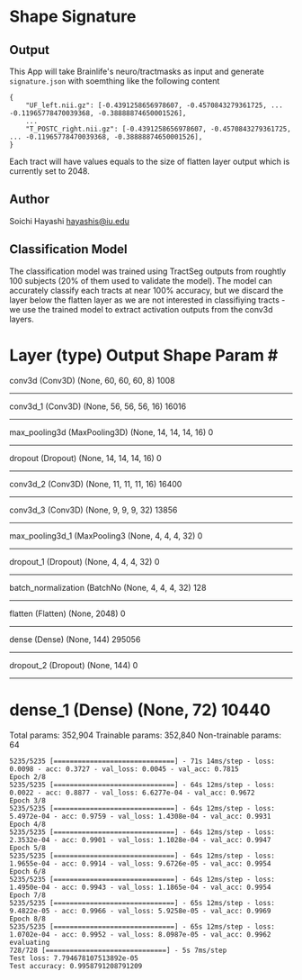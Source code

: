 # Shape Signature

## Output

This App will take Brainlife's neuro/tractmasks as input and generate `signature.json` with soemthing like the following content

```
{
    "UF_left.nii.gz": [-0.4391258656978607, -0.4570843279361725, ... -0.11965778470039368, -0.38888874650001526],   
    ...
    "T_POSTC_right.nii.gz": [-0.4391258656978607, -0.4570843279361725, ... -0.11965778470039368, -0.38888874650001526],
}

```

Each tract will have values equals to the size of flatten layer output which is currently set to 2048.

## Author

Soichi Hayashi <hayashis@iu.edu>

## Classification Model

The classification model was trained using TractSeg outputs from roughtly 100 subjects (20% of them used to validate the model). The model can accurately classify each tracts at near 100% accuracy, but we discard the layer below the flatten layer as we are not interested in classifiying tracts - we use the trained model to extract activation outputs from the conv3d layers.

Layer (type)                 Output Shape              Param #   
=================================================================
conv3d (Conv3D)              (None, 60, 60, 60, 8)     1008      
_________________________________________________________________
conv3d_1 (Conv3D)            (None, 56, 56, 56, 16)    16016     
_________________________________________________________________
max_pooling3d (MaxPooling3D) (None, 14, 14, 14, 16)    0         
_________________________________________________________________
dropout (Dropout)            (None, 14, 14, 14, 16)    0         
_________________________________________________________________
conv3d_2 (Conv3D)            (None, 11, 11, 11, 16)    16400     
_________________________________________________________________
conv3d_3 (Conv3D)            (None, 9, 9, 9, 32)       13856     
_________________________________________________________________
max_pooling3d_1 (MaxPooling3 (None, 4, 4, 4, 32)       0         
_________________________________________________________________
dropout_1 (Dropout)          (None, 4, 4, 4, 32)       0         
_________________________________________________________________
batch_normalization (BatchNo (None, 4, 4, 4, 32)       128       
_________________________________________________________________
flatten (Flatten)            (None, 2048)              0         
_________________________________________________________________
dense (Dense)                (None, 144)               295056    
_________________________________________________________________
dropout_2 (Dropout)          (None, 144)               0         
_________________________________________________________________
dense_1 (Dense)              (None, 72)                10440     
=================================================================
Total params: 352,904
Trainable params: 352,840
Non-trainable params: 64

```
5235/5235 [==============================] - 71s 14ms/step - loss: 0.0098 - acc: 0.3727 - val_loss: 0.0045 - val_acc: 0.7815
Epoch 2/8
5235/5235 [==============================] - 64s 12ms/step - loss: 0.0022 - acc: 0.8877 - val_loss: 6.6277e-04 - val_acc: 0.9672
Epoch 3/8
5235/5235 [==============================] - 64s 12ms/step - loss: 5.4972e-04 - acc: 0.9759 - val_loss: 1.4308e-04 - val_acc: 0.9931
Epoch 4/8
5235/5235 [==============================] - 64s 12ms/step - loss: 2.3532e-04 - acc: 0.9901 - val_loss: 1.1028e-04 - val_acc: 0.9947
Epoch 5/8
5235/5235 [==============================] - 64s 12ms/step - loss: 1.9655e-04 - acc: 0.9914 - val_loss: 9.6726e-05 - val_acc: 0.9954
Epoch 6/8
5235/5235 [==============================] - 64s 12ms/step - loss: 1.4950e-04 - acc: 0.9943 - val_loss: 1.1865e-04 - val_acc: 0.9954
Epoch 7/8
5235/5235 [==============================] - 65s 12ms/step - loss: 9.4822e-05 - acc: 0.9966 - val_loss: 5.9258e-05 - val_acc: 0.9969
Epoch 8/8
5235/5235 [==============================] - 65s 12ms/step - loss: 1.0702e-04 - acc: 0.9952 - val_loss: 8.0987e-05 - val_acc: 0.9962
evaluating
728/728 [==============================] - 5s 7ms/step
Test loss: 7.794678107513892e-05
Test accuracy: 0.9958791208791209

```
